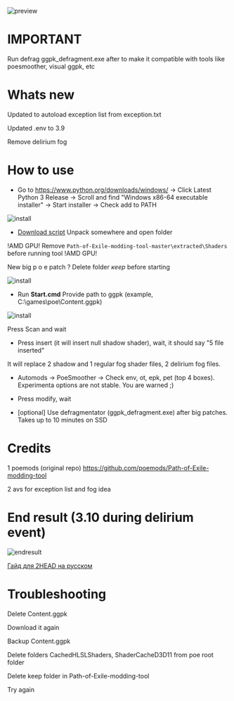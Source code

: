 ![preview](https://cdn.discordapp.com/attachments/689969482520723464/693123944194244699/unknown.png)

# IMPORTANT

Run defrag ggpk_defragment.exe after to make it compatible with tools like poesmoother, visual ggpk, etc

# Whats new

Updated to autoload exception list from exception.txt

Updated .env to 3.9

Remove delirium fog

# How to use

* Go to https://www.python.org/downloads/windows/ -> Click Latest Python 3 Release -> Scroll and find "Windows x86-64 executable installer" -> Start installer -> Check add to PATH

![install](https://i.imgur.com/WGL3CSw.png)

* [Download script](https://github.com/vadash/Path-of-Exile-modding-tool/archive/master.zip) Unpack somewhere and open folder

!AMD GPU! Remove `Path-of-Exile-modding-tool-master\extracted\Shaders` before running tool !AMD GPU!

New big p o e patch ? Delete folder *кeeр* before starting

![install](https://i.imgur.com/5fpbdHL.png)

* Run **Start.cmd** Provide path to ggpk (example, C:\games\poe\Content.ggpk)

![install](https://i.imgur.com/QFt4iM1.png)

Press Scan and wait

* Press insert (it will insert null shadow shader), wait, it should say "5 file inserted"

It will replace 2 shadow and 1 regular fog shader files, 2 delirium fog files.

* Automods -> PoeSmoother -> Check env, ot, epk, pet (top 4 boxes). Experimenta options are not stable. You are warned ;)

* Press modify, wait

* [optional] Use defragmentator (ggpk_defragment.exe) after big patches. Takes up to 10 minutes on SSD

# Credits

1 poemods (original repo)
https://github.com/poemods/Path-of-Exile-modding-tool

2 avs for exception list and fog idea

# End result (3.10 during delirium event)
![endresult](https://cdn.discordapp.com/attachments/343015052967673856/689917744887627889/unknown.png)

[Гайд для 2HEAD на русском](https://translate.google.com/translate?hl=&sl=auto&tl=ru&u=https%3A%2F%2Fgithub.com%2Fvadash%2FPath-of-Exile-modding-tool%2F)

# Troubleshooting

Delete Content.ggpk

Download it again

Backup Content.ggpk

Delete folders CachedHLSLShaders, ShaderCacheD3D11 from poe root folder

Delete keep folder in Path-of-Exile-modding-tool

Try again
